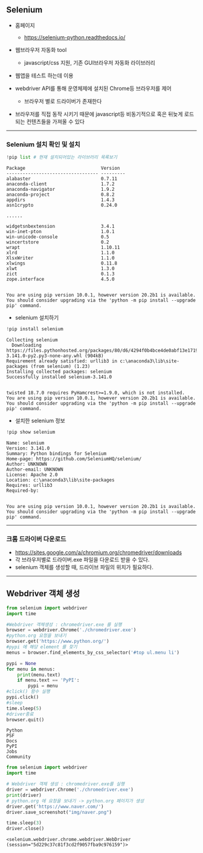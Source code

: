 
## Selenium
* 홈페이지
    * https://selenium-python.readthedocs.io/


* 웹브라우저 자동화 tool
    * javascript/css 지원, 기존 GUI브라우저 자동화 라이브러리
* 웹앱을 테스트 하는데 이용
* webdriver API를 통해 운영체제에 설치된 Chrome등 브라우저를 제어
    * 브라우저 별로 드라이버가 존재한다
* 브라우저를 직접 동작 시키기 때문에 javascript등 비동기적으로 혹은 뒤늦게 로드되는 컨텐츠들을 가져올 수 있다

---
### Selenium 설치 확인 및 설치


```python
!pip list # 현재 설치되어있는 라이브러리 목록보기
```

    Package                            Version  
    ---------------------------------- ---------
    alabaster                          0.7.11   
    anaconda-client                    1.7.2    
    anaconda-navigator                 1.9.2    
    anaconda-project                   0.8.2    
    appdirs                            1.4.3    
    asn1crypto                         0.24.0   
    
    ......

    widgetsnbextension                 3.4.1    
    win-inet-pton                      1.0.1    
    win-unicode-console                0.5      
    wincertstore                       0.2      
    wrapt                              1.10.11  
    xlrd                               1.1.0    
    XlsxWriter                         1.1.0    
    xlwings                            0.11.8   
    xlwt                               1.3.0    
    zict                               0.1.3    
    zope.interface                     4.5.0    
    

    You are using pip version 10.0.1, however version 20.2b1 is available.
    You should consider upgrading via the 'python -m pip install --upgrade pip' command.
    


* selenium 설치하기
```python
!pip install selenium
```

    Collecting selenium
      Downloading https://files.pythonhosted.org/packages/80/d6/4294f0b4bce4de0abf13e17190289f9d0613b0a44e5dd6a7f5ca98459853/selenium-3.141.0-py2.py3-none-any.whl (904kB)
    Requirement already satisfied: urllib3 in c:\anaconda3\lib\site-packages (from selenium) (1.23)
    Installing collected packages: selenium
    Successfully installed selenium-3.141.0
    

    twisted 18.7.0 requires PyHamcrest>=1.9.0, which is not installed.
    You are using pip version 10.0.1, however version 20.2b1 is available.
    You should consider upgrading via the 'python -m pip install --upgrade pip' command.
    

* 설치한 selenium 정보 
```python
!pip show selenium
```

    Name: selenium
    Version: 3.141.0
    Summary: Python bindings for Selenium
    Home-page: https://github.com/SeleniumHQ/selenium/
    Author: UNKNOWN
    Author-email: UNKNOWN
    License: Apache 2.0
    Location: c:\anaconda3\lib\site-packages
    Requires: urllib3
    Required-by: 
    

    You are using pip version 10.0.1, however version 20.2b1 is available.
    You should consider upgrading via the 'python -m pip install --upgrade pip' command.
    



---
### 크롬 드라이버 다운로드
* https://sites.google.com/a/chromium.org/chromedriver/downloads
* 각 브라우저별로 드라이버.exe 파일을 다운로드 받을 수 있다.
* selenium 객체를 생성할 때, 드라이브 파일의 위치가 필요하다.
---



## Webdriver 객체 생성


```python
from selenium import webdriver
import time

#Webdriver 객체생성 : chromedriver.exe 를 실행
browser = webdriver.Chrome('./chromedriver.exe')
#python.org 요청을 보내기
browser.get('https://www.python.org/')
#pypi 에 해당 element 를 찾기
menus = browser.find_elements_by_css_selector('#top ul.menu li')

pypi = None
for menu in menus:
    print(menu.text)
    if menu.text == 'PyPI':
        pypi = menu    
#click() 함수 실행
pypi.click()
#sleep
time.sleep(5)
#driver종료
browser.quit()
```

    Python
    PSF
    Docs
    PyPI
    Jobs
    Community
    


```python
from selenium import webdriver
import time

# Webdriver 객체 생성 : chromedriver.exe를 실행
driver = webdriver.Chrome('./chromedriver.exe')
print(driver)
# python.org 에 요청을 보내기 -> python.org 페이지가 생성
driver.get('https://www.naver.com/')
driver.save_screenshot("img/naver.png")

time.sleep(3)
driver.close()
```

    <selenium.webdriver.chrome.webdriver.WebDriver (session="5d229c37c81f3cd2f9057fba9c976159")>
    


```python

```
